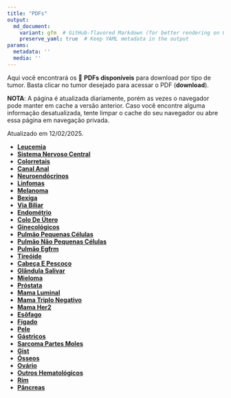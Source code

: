 ```yaml
---
title: "PDFs"
output: 
  md_document:
    variant: gfm  # GitHub-flavored Markdown (for better rendering on GitHub)
    preserve_yaml: true  # Keep YAML metadata in the output
params:
  metadata: ''
  media: ''
---
```


<script async src="https://scripts.simpleanalyticscdn.com/latest.js"></script>

Aqui você encontrará os 📝 **PDFs disponíveis** para download por tipo
de tumor. Basta clicar no tumor desejado para acessar o PDF
(**download**).

**NOTA**: A página é atualizada diariamente, porém as vezes o navegador
pode manter em cache a versão anterior. Caso você encontre alguma
informação desatualizada, tente limpar o cache do seu navegador ou abre
essa página em navegação privada.

Atualizado em 12/02/2025.

- [**Leucemia**](https://coeoralmeds-e768.restdb.io/media/67ac4a4bf63b804800114879?download=true)
- [**Sistema Nervoso
  Central**](https://coeoralmeds-e768.restdb.io/media/67ac4a4df63b80480011487c?download=true)
- [**Colorretais**](https://coeoralmeds-e768.restdb.io/media/67ac4a51f63b804800114881?download=true)
- [**Canal
  Anal**](https://coeoralmeds-e768.restdb.io/media/67ac4a53f63b804800114883?download=true)
- [**Neuroendócrinos**](https://coeoralmeds-e768.restdb.io/media/67ac4a55f63b804800114885?download=true)
- [**Linfomas**](https://coeoralmeds-e768.restdb.io/media/67ac4a56f63b804800114886?download=true)
- [**Melanoma**](https://coeoralmeds-e768.restdb.io/media/67ac4a58f63b804800114888?download=true)
- [**Bexiga**](https://coeoralmeds-e768.restdb.io/media/67ac4a5af63b80480011488a?download=true)
- [**Via
  Biliar**](https://coeoralmeds-e768.restdb.io/media/67ac4a5bf63b80480011488c?download=true)
- [**Endométrio**](https://coeoralmeds-e768.restdb.io/media/67ac4a5df63b80480011488f?download=true)
- [**Colo De
  Útero**](https://coeoralmeds-e768.restdb.io/media/67ac4a5ff63b804800114891?download=true)
- [**Ginecológicos**](https://coeoralmeds-e768.restdb.io/media/67ac4a60f63b804800114893?download=true)
- [**Pulmão Pequenas
  Células**](https://coeoralmeds-e768.restdb.io/media/67ac4a62f63b804800114895?download=true)
- [**Pulmão Não Pequenas
  Células**](https://coeoralmeds-e768.restdb.io/media/67ac4a64f63b804800114897?download=true)
- [**Pulmão
  Egfrm**](https://coeoralmeds-e768.restdb.io/media/67ac4a66f63b804800114899?download=true)
- [**Tireóide**](https://coeoralmeds-e768.restdb.io/media/67ac4a69f63b80480011489d?download=true)
- [**Cabeça E
  Pescoço**](https://coeoralmeds-e768.restdb.io/media/67ac4a6bf63b80480011489f?download=true)
- [**Glândula
  Salivar**](https://coeoralmeds-e768.restdb.io/media/67ac4a6df63b8048001148a1?download=true)
- [**Mieloma**](https://coeoralmeds-e768.restdb.io/media/67ac4a6ff63b8048001148a3?download=true)
- [**Próstata**](https://coeoralmeds-e768.restdb.io/media/67ac4a70f63b8048001148a5?download=true)
- [**Mama
  Luminal**](https://coeoralmeds-e768.restdb.io/media/67ac4a74f63b8048001148ac?download=true)
- [**Mama Triplo
  Negativo**](https://coeoralmeds-e768.restdb.io/media/67ac4a76f63b8048001148ae?download=true)
- [**Mama
  Her2**](https://coeoralmeds-e768.restdb.io/media/67ac4a77f63b8048001148b0?download=true)
- [**Esôfago**](https://coeoralmeds-e768.restdb.io/media/67ac4a79f63b8048001148b2?download=true)
- [**Fígado**](https://coeoralmeds-e768.restdb.io/media/67ac4a7bf63b8048001148b4?download=true)
- [**Pele**](https://coeoralmeds-e768.restdb.io/media/67ac4a7df63b8048001148b6?download=true)
- [**Gástricos**](https://coeoralmeds-e768.restdb.io/media/67ac4a7ef63b8048001148b8?download=true)
- [**Sarcoma Partes
  Moles**](https://coeoralmeds-e768.restdb.io/media/67ac4a80f63b8048001148ba?download=true)
- [**Gist**](https://coeoralmeds-e768.restdb.io/media/67ac4a82f63b8048001148bc?download=true)
- [**Ósseos**](https://coeoralmeds-e768.restdb.io/media/67ac4a83f63b8048001148be?download=true)
- [**Ovário**](https://coeoralmeds-e768.restdb.io/media/67ac4a85f63b8048001148c0?download=true)
- [**Outros
  Hematológicos**](https://coeoralmeds-e768.restdb.io/media/67ac4a87f63b8048001148c2?download=true)
- [**Rim**](https://coeoralmeds-e768.restdb.io/media/67ac4a89f63b8048001148c4?download=true)
- [**Pâncreas**](https://coeoralmeds-e768.restdb.io/media/67ac4a8bf63b8048001148c6?download=true)

